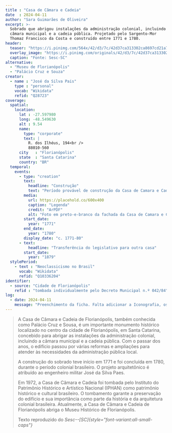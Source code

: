 ```yaml
---
title : "Casa de Câmara e Cadeia"
date  : 2024-04-11 
author: "Sara Guimarães de Oliveira" 
excerpt: >- 
  Sobrado que abrigou instalações da administração colonial, incluindo a
  câmara municipal e a cadeia pública. Projetado pelo Sargento-Mor
  Thomaz Francisco da Costa e construído entre 1771 e 1780.
header:
  teaser: "https://i.pinimg.com/564x/42/d3/7c/42d37ca313302ca8697cd21a7409dbf5.jpg"
  overlay_image: "https://i.pinimg.com/originals/42/d3/7c/42d37ca313302ca8697cd21a7409dbf5.jpg"
  caption: "Fonte: Sesc-SC"
alternative:
  - "Museu de Florianópolis"
  - "Palácio Cruz e Souza"
creator:
  - name : "José da Silva Pais"
    type : "personal"
    vocab: "Wikidata"
    refid: "Q28723"
coverage:
  spatial:
    location:
      lat : -27.597980
      long: -48.549630
      alt : 9.54
      name:
        type: "corporate"
        text: |
          R. dos Ilhéus, 194<br />
          88010-560
      city   : "Florianópolis"
      state  : "Santa Catarina"
      country: "BR"
  temporal:
    events:
      - type: "creation"
        text:
          headline: "Construção"
          text: "Período provável de construção da Casa de Camara e Cadeia de Florianópolis"
        media:
          url: https://placehold.co/600x400
          caption: "Legenda"
          credit: "ArPDF"
          alt: "Foto em preto-e-branco da fachada da Casa de Camara e Cadeia de Florianópolis"
        start_date:
          year: "1771"
        end_date:
          year: "1780"
        display_date: "c. 1771-80"
      - text:
          headline: "Transferência do legislativo para outra casa"
        start_date:
          year: "1879"
  stylePeriod:
    - text : "Neoclassicismo no Brasil"
      vocab: "Wikidata"
      refid: "Q10336204"
identifier:
  - source: "Cidade de Florianópolis"
    refid : "tombada individualmente pelo Decreto Municipal n.º 042/84"
log:
  - date: 2024-04-11
    message: "Preenchimento da ficha. Falta adicionar a Iconografia, os DWGs e Docs"
---
```


> A Casa de Câmara e Cadeia de Florianópolis, também conhecida como
> Palácio Cruz e Sousa, é um importante monumento histórico localizado no
> centro da cidade de Florianópolis, em Santa Catarina, concebido para
> abrigar as instalações da administração colonial, incluindo a câmara
> municipal e a cadeia pública. Com o passar dos anos, o edifício passou
> por várias reformas e ampliações para atender às necessidades da
> administração pública local.
> 
> A construção do sobrado teve início em 1771 e foi concluída em 1780,
> durante o período colonial brasileiro. O projeto arquitetônico é
> atribuído ao engenheiro militar José da Silva Paes.
> 
> Em 1972, a Casa de Câmara e Cadeia foi tombada pelo Instituto do
> Patrimônio Histórico e Artístico Nacional (IPHAN) como patrimônio
> histórico e cultural brasileiro. O tombamento garante a preservação do
> edifício e sua importância como parte da história e da arquitetura
> colonial brasileira. Atualmente, a Casa de Câmara e Cadeia de
> Florianópolis abriga o Museu Histórico de Florianópolis.
>
>  <footer class="figure-caption">Texto reproduzido
>  do <cite>Sesc--[SC]{style="font-variant:all-small-caps"}</footer>

